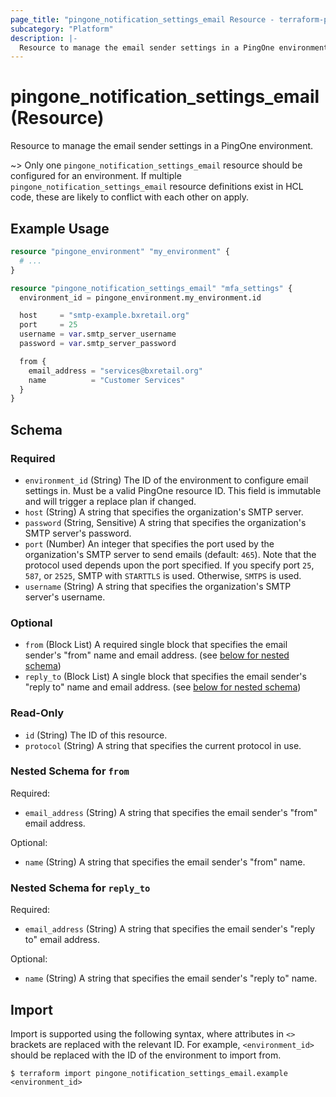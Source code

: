 ```yaml
---
page_title: "pingone_notification_settings_email Resource - terraform-provider-pingone"
subcategory: "Platform"
description: |-
  Resource to manage the email sender settings in a PingOne environment.
---
```


# pingone_notification_settings_email (Resource)

Resource to manage the email sender settings in a PingOne environment.

~> Only one `pingone_notification_settings_email` resource should be configured for an environment.  If multiple `pingone_notification_settings_email` resource definitions exist in HCL code, these are likely to conflict with each other on apply.

## Example Usage

```terraform
resource "pingone_environment" "my_environment" {
  # ...
}

resource "pingone_notification_settings_email" "mfa_settings" {
  environment_id = pingone_environment.my_environment.id

  host     = "smtp-example.bxretail.org"
  port     = 25
  username = var.smtp_server_username
  password = var.smtp_server_password

  from {
    email_address = "services@bxretail.org"
    name          = "Customer Services"
  }
}
```

<!-- schema generated by tfplugindocs -->
## Schema

### Required

- `environment_id` (String) The ID of the environment to configure email settings in.  Must be a valid PingOne resource ID.  This field is immutable and will trigger a replace plan if changed.
- `host` (String) A string that specifies the organization's SMTP server.
- `password` (String, Sensitive) A string that specifies the organization's SMTP server's password.
- `port` (Number) An integer that specifies the port used by the organization's SMTP server to send emails (default: `465`). Note that the protocol used depends upon the port specified. If you specify port `25`, `587`, or `2525`, SMTP with `STARTTLS` is used. Otherwise, `SMTPS` is used.
- `username` (String) A string that specifies the organization's SMTP server's username.

### Optional

- `from` (Block List) A required single block that specifies the email sender's "from" name and email address. (see [below for nested schema](#nestedblock--from))
- `reply_to` (Block List) A single block that specifies the email sender's "reply to" name and email address. (see [below for nested schema](#nestedblock--reply_to))

### Read-Only

- `id` (String) The ID of this resource.
- `protocol` (String) A string that specifies the current protocol in use.

<a id="nestedblock--from"></a>
### Nested Schema for `from`

Required:

- `email_address` (String) A string that specifies the email sender's "from" email address.

Optional:

- `name` (String) A string that specifies the email sender's "from" name.


<a id="nestedblock--reply_to"></a>
### Nested Schema for `reply_to`

Required:

- `email_address` (String) A string that specifies the email sender's "reply to" email address.

Optional:

- `name` (String) A string that specifies the email sender's "reply to" name.

## Import

Import is supported using the following syntax, where attributes in `<>` brackets are replaced with the relevant ID.  For example, `<environment_id>` should be replaced with the ID of the environment to import from.

```shell
$ terraform import pingone_notification_settings_email.example <environment_id>
```
